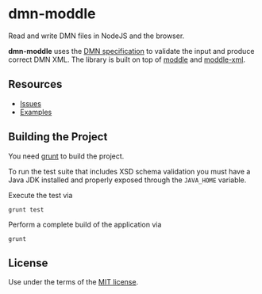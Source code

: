 # dmn-moddle

Read and write DMN files in NodeJS and the browser.

__dmn-moddle__ uses the [DMN specification](http://www.omg.org/spec/DMN/1.0/) to validate the input and produce correct DMN XML. The library is built on top of [moddle](https://github.com/bpmn-io/moddle) and [moddle-xml](https://github.com/bpmn-io/moddle-xml).

## Resources

*   [Issues](https://github.com/dmn-io/dmn-moddle/issues)
*   [Examples](https://github.com/dmn-io/dmn-moddle/tree/master/test/spec/xml)


## Building the Project

You need [grunt](http://gruntjs.com) to build the project.

To run the test suite that includes XSD schema validation you must have a Java JDK installed and properly exposed through the `JAVA_HOME` variable.

Execute the test via

```
grunt test
```

Perform a complete build of the application via

```
grunt
```


## License

Use under the terms of the [MIT license](http://opensource.org/licenses/MIT).
